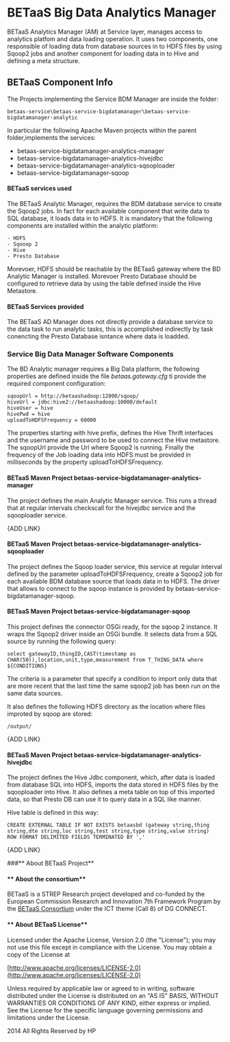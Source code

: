 **BETaaS Big Data Analytics Manager**
===================


BETaaS Analytics Manager (AM) at Service layer, manages access to analytics platfom and data loading operation. It uses two components, one responsible of loading data from database sources in to HDFS files by using Sqoop2 jobs and another component for loading data in to Hive and defining a meta structure. 

## BETaaS Component Info

The Projects implementing the Service BDM Manager are inside the folder: 

	betaas-service\betaas-service-bigdatamanager\betaas-service-bigdatamanager-analytic
    
In particular the following Apache Maven projects within the parent folder,implements the services:

- betaas-service-bigdatamanager-analytics-manager
- betaas-service-bigdatamanager-analytics-hivejdbc
- betaas-service-bigdatamanager-analytics-sqooploader
- betaas-service-bigdatamanager-sqoop
  	   

#### BETaaS services used

The BETaaS Analytic Manager, requires the BDM database service to create the Sqoop2 jobs. In fact for each available component that write data to SQL database, it loads data in to HDFS.
It is mandatory that the following components are installed within the analytic platform:

	- HDFS
    - Sqooop 2
    - Hive
    - Presto Database
    
Morevoer, HDFS should be reachable by the BETaaS gateway where the BD Analytic Manager is installed. Morevoer Presto Database should be configured to retrieve data by using the table defined inside the Hive Metastore.

#### BETaaS Services provided

The BETaaS AD Manager does not directly provide a database service to the data task to run analytic tasks, this is accomplished indirectly by task conencting the Presto Database isntance where data is loadded. 

### Service Big Data Manager Software Components
    
The BD Analytic manager requires a Big Data platform, the following properties are defined inside the file *betaas.gateway.cfg* ti provide the required component configuration:

	sqoopUrl = http://betaashadoop:12000/sqoop/
    hiveUrl = jdbc:hive2://betaashadoop:10000/default
	hiveUser = hive
	hivePwd = hive
	uploadToHDFSFrequency = 60000

The properties starting with hive prefix, defines the Hive Thrift interfaces and the username and password to be used to connect the Hive metastore.
The sqoopUrl provide the Url where Sqoop2 is running.
Finally the frequency of the Job loading data into HDFS must be provided in milliseconds by the property uploadToHDFSFrequency.

#### BETaaS Maven Project betaas-service-bigdatamanager-analytics-manager

The project defines the main Analytic Manager service. This runs a thread that at regular intervals checkscall for the hivejdbc service and the sqooploader service.

{ADD LINK}

#### BETaaS Maven Project betaas-service-bigdatamanager-analytics-sqooploader

The project defines the Sqoop loader service, this service at regular interval defined by the parameter uploadToHDFSFrequency, create a Sqoop2 job for each available BDM database source that loads data in to HDFS. The driver that allows to connect to the sqoop instance is provided by betaas-service-bigdatamanager-sqoop.

#### BETaaS Maven Project betaas-service-bigdatamanager-sqoop

This project defines the connector OSGi ready, for the sqoop 2 instance. It wraps the Sqoop2 driver inside an OSGi bundle. It selects data from a SQL source by running the following query:

	select gatewayID,thingID,CAST(timestamp as CHAR(50)),location,unit,type,measurement from T_THING_DATA where ${CONDITIONS}
    
The criteria is a parameter that specify a condition to import only data that are more recent that the last time the same sqoop2 job has been run on the same data sources.

It also defines the following HDFS directory as the location where files improted by sqoop are stored:

	/output/


{ADD LINK}

#### BETaaS Maven Project betaas-service-bigdatamanager-analytics-hivejdbc

The project defines the Hive Jdbc component, which, after data is loaded from database SQL into HDFS, imports the data stored in HDFS files by the sqooploader into Hive. It also defines a meta table on top of this imported data, so that Presto DB can use it to query data in a SQL like manner.

Hive table is defined in this way:

	CREATE EXTERNAL TABLE IF NOT EXISTS betaasbd (gateway string,thing string,dte string,loc string,test string,type string,value string)  ROW FORMAT DELIMITED FIELDS TERMINATED BY ','


{ADD LINK}

###** About BETaaS Project**

#### ** About the consortium**

BETaaS is a STREP Research project developed and co-funded by the European Commission Research and Innovation 7th Framework Program by the [BETaaS Consortium](http://www.betaas.eu/consortium.html#.VEeGuhZvAgk) under the ICT theme (Call 8) of DG CONNECT.

#### ** About BETaaS License**

Licensed under the Apache License, Version 2.0 (the "License"); you may not use this file except in compliance with the License. You may obtain a copy of the License at

[http://www.apache.org/licenses/LICENSE-2.0](http://www.apache.org/licenses/LICENSE-2.0)

Unless required by applicable law or agreed to in writing, software  distributed under the License is distributed on an "AS IS" BASIS,  WITHOUT WARRANTIES OR CONDITIONS OF ANY KIND, either express or implied.  See the License for the specific language governing permissions and  limitations under the License.


2014 All Rights Reserved by HP
